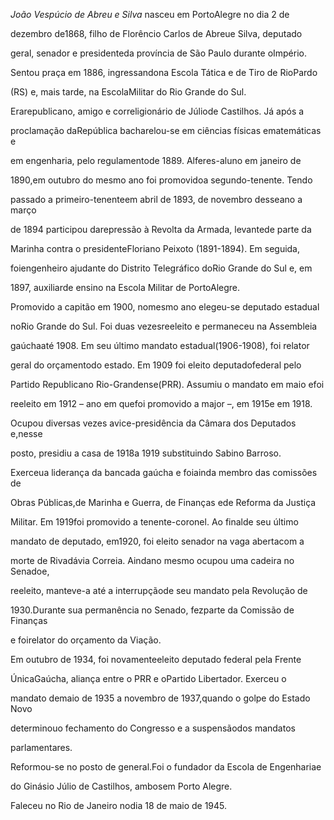

*João Vespúcio de Abreu e Silva* nasceu em PortoAlegre no dia 2 de

dezembro de1868, filho de Florêncio Carlos de Abreue Silva, deputado

geral, senador e presidenteda província de São Paulo durante oImpério.



Sentou praça em 1886, ingressandona Escola Tática e de Tiro de RioPardo

(RS) e, mais tarde, na EscolaMilitar do Rio Grande do Sul.

Erarepublicano, amigo e correligionário de Júliode Castilhos. Já após a

proclamação daRepública bacharelou-se em ciências físicas ematemáticas e

em engenharia, pelo regulamentode 1889. Alferes-aluno em janeiro de

1890,em outubro do mesmo ano foi promovidoa segundo-tenente. Tendo

passado a primeiro-tenenteem abril de 1893, de novembro desseano a março

de 1894 participou darepressão à Revolta da Armada, levantede parte da

Marinha contra o presidenteFloriano Peixoto (1891-1894). Em seguida,

foiengenheiro ajudante do Distrito Telegráfico doRio Grande do Sul e, em

1897, auxiliarde ensino na Escola Militar de PortoAlegre.



Promovido a capitão em 1900, nomesmo ano elegeu-se deputado estadual

noRio Grande do Sul. Foi duas vezesreeleito e permaneceu na Assembleia

gaúchaaté 1908. Em seu último mandato estadual(1906-1908), foi relator

geral do orçamentodo estado. Em 1909 foi eleito deputadofederal pelo

Partido Republicano Rio-Grandense(PRR). Assumiu o mandato em maio efoi

reeleito em 1912 – ano em quefoi promovido a major –, em 1915e em 1918.

Ocupou diversas vezes avice-presidência da Câmara dos Deputados e,nesse

posto, presidiu a casa de 1918a 1919 substituindo Sabino Barroso.

Exerceua liderança da bancada gaúcha e foiainda membro das comissões de

Obras Públicas,de Marinha e Guerra, de Finanças ede Reforma da Justiça

Militar. Em 1919foi promovido a tenente-coronel. Ao finalde seu último

mandato de deputado, em1920, foi eleito senador na vaga abertacom a

morte de Rivadávia Correia. Aindano mesmo ocupou uma cadeira no Senadoe,

reeleito, manteve-a até a interrupçãode seu mandato pela Revolução de

1930.Durante sua permanência no Senado, fezparte da Comissão de Finanças

e foirelator do orçamento da Viação.



Em outubro de 1934, foi novamenteeleito deputado federal pela Frente

ÚnicaGaúcha, aliança entre o PRR e oPartido Libertador. Exerceu o

mandato demaio de 1935 a novembro de 1937,quando o golpe do Estado Novo

determinouo fechamento do Congresso e a suspensãodos mandatos

parlamentares.



Reformou-se no posto de general.Foi o fundador da Escola de Engenhariae

do Ginásio Júlio de Castilhos, ambosem Porto Alegre.



Faleceu no Rio de Janeiro nodia 18 de maio de 1945.



